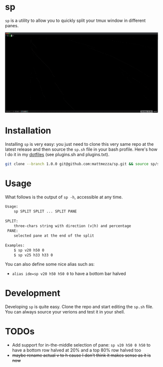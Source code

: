 sp
===

`sp` is a utility to allow you to quickly split your tmux window in different panes.

![](sp.gif)


Installation
===

Installing `sp` is very easy: you just need to clone this very same repo at the latest release and then source the `sp.sh` file in your bash profile. Here's how I do it in my [dotfiles](https://github.com/mattmezza/dotfiles) (see plugins.sh and plugins.txt).

```bash
git clone --branch 1.0.0 git@github.com:mattmezza/sp.git && source sp/sp.sh
```
Usage
===

What follows is the output of `sp -h`, accessible at any time.

```
Usage:
    sp SPLIT SPLIT ... SPLIT PANE

SPLIT:
    three-chars string with direction (v|h) and percentage
 PANE:
    selected pane at the end of the split

Examples:
    $ sp v20 h50 0
    $ sp v25 h33 h33 0
```

You can also define some nice alias such as:

- `alias ide=sp v20 h50 h50 0` to have a bottom bar halved

Development
===

Developing `sp` is quite easy. Clone the repo and start editing the `sp.sh` file. You can always source your verions and test it in your shell.


TODOs
===

- Add support for in-the-middle selection of pane: `sp v20 h50 0 h50` to have a bottom row halved at 20% and a top 80% row halved too
- ~~maybe rename actual v to h cause I don't think it makes sense as it is now~~
